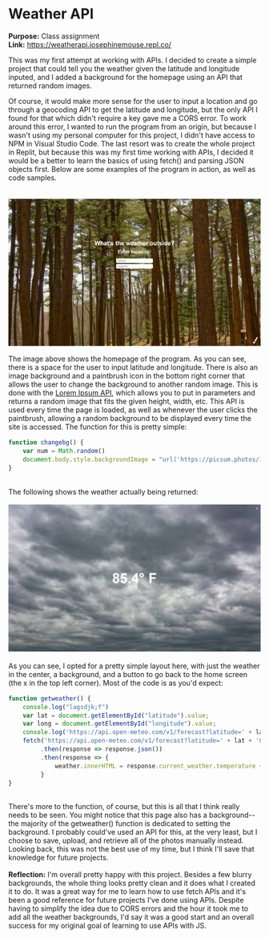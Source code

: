 # Weather API  
  
  
  
**Purpose:** Class assignment  
**Link:** https://weatherapi.josephinemouse.repl.co/
  
This was my first attempt at working with APIs. I decided to create a simple project that could tell you the weather given the latitude and longitude inputed, and I added a background for the homepage using an API that returned random images.   
  
Of course, it would make more sense for the user to input a location and go through a geocoding API to get the latitude and longitude, but the only API I found for that which didn't require a key gave me a CORS error. To work around this error, I wanted to run the program from an origin, but because I wasn't using my personal computer for this project, I didn't have access to NPM in Visual Studio Code. The last resort was to create the whole project in Replit, but because this was my first time working with APIs, I decided it would be a better to learn the basics of using fetch() and parsing JSON objects first. Below are some examples of the program in action, as well as code samples.  
\
\
!["homepage"](images/weatherAPI_1.png)  
  
The image above shows the homepage of the program. As you can see, there is a space for the user to input latitude and longitude. There is also an image background and a paintbrush icon in the bottom right corner that allows the user to change the background to another random image. This is done with the [Lorem Ipsum API](https://picsum.photos/), which allows you to put in parameters and returns a random image that fits the given height, width, etc. This API is used every time the page is loaded, as well as whenever the user clicks the paintbrush, allowing a random background to be displayed every time the site is accessed. The function for this is pretty simple:
  
```js
function changebg() {
    var num = Math.random()
    document.body.style.backgroundImage = "url('https://picsum.photos/1920/1080?random=" + num + "')"
}
```
\
The following shows the weather actually being returned:  
\
![New Orleans Weather](images/weatherAPI_2.png)  
\
As you can see, I opted for a pretty simple layout here, with just the weather in the center, a background, and a button to go back to the home screen (the x in the top left corner). Most of the code is as you'd expect:  

```js
function getweather() {
    console.log("lagsdjk;f")
    var lat = document.getElementById("latitude").value;
    var long = document.getElementById("longitude").value;
    console.log('https://api.open-meteo.com/v1/forecast?latitude=' + lat + '&longitude=' + long + '&temperature_unit=fahrenheit' + '&current_weather=true')
    fetch('https://api.open-meteo.com/v1/forecast?latitude=' + lat + '&longitude=' + long + '&temperature_unit=fahrenheit' + '&current_weather=true')
         .then(response => response.json())
         .then(response => {
             weather.innerHTML = response.current_weather.temperature + "° F";
         }
}
```  
\
There's more to the function, of course, but this is all that I think really needs to be seen. You might notice that this page also has a background--the majority of the getweather() function is dedicated to setting the background. I probably could've used an API for this, at the very least, but I choose to save, upload, and retrieve all of the photos manually instead. Looking back, this was not the best use of my time, but I think I'll save that knowledge for future projects.  
\
**Reflection:** I'm overall pretty happy with this project. Besides a few blurry backgrounds, the whole thing looks pretty clean and it does what I created it to do. It was a great way for me to learn how to use fetch APIs and it's been a good reference for future projects I've done using APIs. Despite having to simplify the idea due to CORS errors and the hour it took me to add all the weather backgrounds, I'd say it was a good start and an overall success for my original goal of learning to use APIs with JS.
